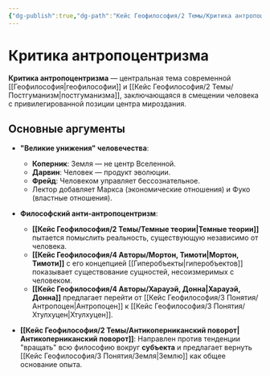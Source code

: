 ```yaml
---
{"dg-publish":true,"dg-path":"Кейс Геофилософия/2 Темы/Критика антропоцентризма","permalink":"/kejs-geofilosofiya/2-temy/kritika-antropoczentrizma/","dgShowLocalGraph":true}
---
```



# Критика антропоцентризма

**Критика антропоцентризма** — центральная тема современной [[Геофилософия\|геофилософии]] и [[Кейс Геофилософия/2 Темы/Постгуманизм\|постгуманизма]], заключающаяся в смещении человека с привилегированной позиции центра мироздания.

## Основные аргументы

- **"Великие унижения" человечества**:
    - **Коперник**: Земля — не центр Вселенной.
    - **Дарвин**: Человек — продукт эволюции.
    - **Фрейд**: Человеком управляет бессознательное.
    - Лектор добавляет Маркса (экономические отношения) и Фуко (властные отношения).

- **Философский анти-антропоцентризм**:
    - **[[Кейс Геофилософия/2 Темы/Темные теории\|Темные теории]]** пытается помыслить реальность, существующую независимо от человека.
    - **[[Кейс Геофилософия/4 Авторы/Мортон, Тимоти\|Мортон, Тимоти]]** с его концепцией [[Гиперобъекты\|гиперобъектов]] показывает существование сущностей, несоизмеримых с человеком.
    - **[[Кейс Геофилософия/4 Авторы/Харауэй, Донна\|Харауэй, Донна]]** предлагает перейти от [[Кейс Геофилософия/3 Понятия/Антропоцен\|Антропоцен]] к [[Кейс Геофилософия/3 Понятия/Хтулхуцен\|Хтулхуцен]].
- **[[Кейс Геофилософия/2 Темы/Антикоперниканский поворот\|Антикоперниканский поворот]]**: Направлен против тенденции "вращать" всю философию вокруг **субъекта** и предлагает вернуть [[Кейс Геофилософия/3 Понятия/Земля\|Землю]] как общее основание опыта.